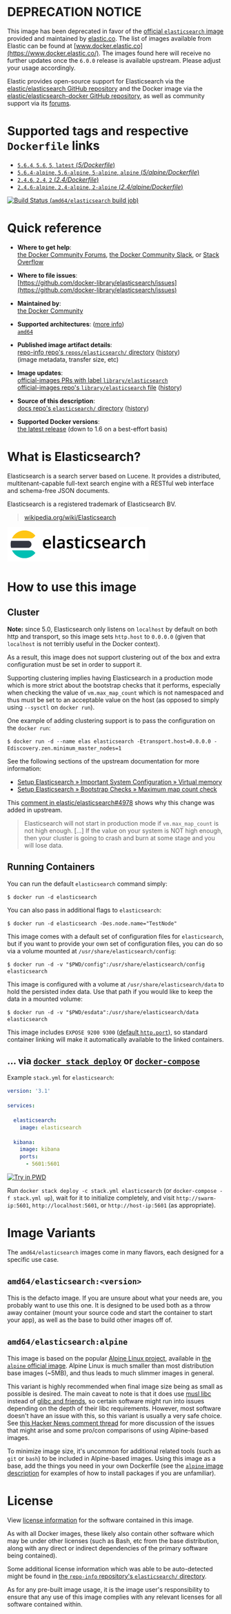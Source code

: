 <!--

********************************************************************************

WARNING:

    DO NOT EDIT "elasticsearch/README.md"

    IT IS AUTO-GENERATED

    (from the other files in "elasticsearch/" combined with a set of templates)

********************************************************************************

-->

# **DEPRECATION NOTICE**

This image has been deprecated in favor of the [official `elasticsearch` image](https://www.elastic.co/guide/en/elasticsearch/reference/current/docker.html) provided and maintained by [elastic.co](https://www.elastic.co/). The list of images available from Elastic can be found at [www.docker.elastic.co](https://www.docker.elastic.co/). The images found here will receive no further updates once the `6.0.0` release is available upstream. Please adjust your usage accordingly.

Elastic provides open-source support for Elasticsearch via the [elastic/elasticsearch GitHub repository](https://github.com/elastic/elasticsearch) and the Docker image via the [elastic/elasticsearch-docker GitHub repository](https://github.com/elastic/elasticsearch-docker), as well as community support via its [forums](https://discuss.elastic.co/c/elasticsearch).

# Supported tags and respective `Dockerfile` links

-	[`5.6.4`, `5.6`, `5`, `latest` (*5/Dockerfile*)](https://github.com/docker-library/elasticsearch/blob/0e42c8b41dbbbf4158f03f2af61812729c52662b/5/Dockerfile)
-	[`5.6.4-alpine`, `5.6-alpine`, `5-alpine`, `alpine` (*5/alpine/Dockerfile*)](https://github.com/docker-library/elasticsearch/blob/0e42c8b41dbbbf4158f03f2af61812729c52662b/5/alpine/Dockerfile)
-	[`2.4.6`, `2.4`, `2` (*2.4/Dockerfile*)](https://github.com/docker-library/elasticsearch/blob/8e87587ac5d6b44a8382a229162c88e65618c30a/2.4/Dockerfile)
-	[`2.4.6-alpine`, `2.4-alpine`, `2-alpine` (*2.4/alpine/Dockerfile*)](https://github.com/docker-library/elasticsearch/blob/8e87587ac5d6b44a8382a229162c88e65618c30a/2.4/alpine/Dockerfile)

[![Build Status](https://doi-janky.infosiftr.net/job/multiarch/job/amd64/job/elasticsearch/badge/icon) (`amd64/elasticsearch` build job)](https://doi-janky.infosiftr.net/job/multiarch/job/amd64/job/elasticsearch/)

# Quick reference

-	**Where to get help**:  
	[the Docker Community Forums](https://forums.docker.com/), [the Docker Community Slack](https://blog.docker.com/2016/11/introducing-docker-community-directory-docker-community-slack/), or [Stack Overflow](https://stackoverflow.com/search?tab=newest&q=docker)

-	**Where to file issues**:  
	[https://github.com/docker-library/elasticsearch/issues](https://github.com/docker-library/elasticsearch/issues)

-	**Maintained by**:  
	[the Docker Community](https://github.com/docker-library/elasticsearch)

-	**Supported architectures**: ([more info](https://github.com/docker-library/official-images#architectures-other-than-amd64))  
	[`amd64`](https://hub.docker.com/r/amd64/elasticsearch/)

-	**Published image artifact details**:  
	[repo-info repo's `repos/elasticsearch/` directory](https://github.com/docker-library/repo-info/blob/master/repos/elasticsearch) ([history](https://github.com/docker-library/repo-info/commits/master/repos/elasticsearch))  
	(image metadata, transfer size, etc)

-	**Image updates**:  
	[official-images PRs with label `library/elasticsearch`](https://github.com/docker-library/official-images/pulls?q=label%3Alibrary%2Felasticsearch)  
	[official-images repo's `library/elasticsearch` file](https://github.com/docker-library/official-images/blob/master/library/elasticsearch) ([history](https://github.com/docker-library/official-images/commits/master/library/elasticsearch))

-	**Source of this description**:  
	[docs repo's `elasticsearch/` directory](https://github.com/docker-library/docs/tree/master/elasticsearch) ([history](https://github.com/docker-library/docs/commits/master/elasticsearch))

-	**Supported Docker versions**:  
	[the latest release](https://github.com/docker/docker-ce/releases/latest) (down to 1.6 on a best-effort basis)

# What is Elasticsearch?

Elasticsearch is a search server based on Lucene. It provides a distributed, multitenant-capable full-text search engine with a RESTful web interface and schema-free JSON documents.

Elasticsearch is a registered trademark of Elasticsearch BV.

> [wikipedia.org/wiki/Elasticsearch](https://en.wikipedia.org/wiki/Elasticsearch)

![logo](https://raw.githubusercontent.com/docker-library/docs/8bb704930619acddf6f5705e7d1cf54defdd3388/elasticsearch/logo.png)

# How to use this image

## Cluster

**Note:** since 5.0, Elasticsearch only listens on `localhost` by default on both http and transport, so this image sets `http.host` to `0.0.0.0` (given that `localhost` is not terribly useful in the Docker context).

As a result, this image does not support clustering out of the box and extra configuration must be set in order to support it.

Supporting clustering implies having Elasticsearch in a production mode which is more strict about the bootstrap checks that it performs, especially when checking the value of `vm.max_map_count` which is not namespaced and thus must be set to an acceptable value on the host (as opposed to simply using `--sysctl` on `docker run`).

One example of adding clustering support is to pass the configuration on the `docker run`:

```console
$ docker run -d --name elas elasticsearch -Etransport.host=0.0.0.0 -Ediscovery.zen.minimum_master_nodes=1
```

See the following sections of the upstream documentation for more information:

-	[Setup Elasticsearch » Important System Configuration » Virtual memory](https://www.elastic.co/guide/en/elasticsearch/reference/5.0/vm-max-map-count.html)
-	[Setup Elasticsearch » Bootstrap Checks » Maximum map count check](https://www.elastic.co/guide/en/elasticsearch/reference/5.0/_maximum_map_count_check.html)

This [comment in elastic/elasticsearch#4978](https://github.com/elastic/elasticsearch/issues/4978#issuecomment-258676104) shows why this change was added in upstream.

> Elasticsearch will not start in production mode if `vm.max_map_count` is not high enough. [...] If the value on your system is NOT high enough, then your cluster is going to crash and burn at some stage and you will lose data.

## Running Containers

You can run the default `elasticsearch` command simply:

```console
$ docker run -d elasticsearch
```

You can also pass in additional flags to `elasticsearch`:

```console
$ docker run -d elasticsearch -Des.node.name="TestNode"
```

This image comes with a default set of configuration files for `elasticsearch`, but if you want to provide your own set of configuration files, you can do so via a volume mounted at `/usr/share/elasticsearch/config`:

```console
$ docker run -d -v "$PWD/config":/usr/share/elasticsearch/config elasticsearch
```

This image is configured with a volume at `/usr/share/elasticsearch/data` to hold the persisted index data. Use that path if you would like to keep the data in a mounted volume:

```console
$ docker run -d -v "$PWD/esdata":/usr/share/elasticsearch/data elasticsearch
```

This image includes `EXPOSE 9200 9300` ([default `http.port`](http://www.elastic.co/guide/en/elasticsearch/reference/1.5/modules-http.html)), so standard container linking will make it automatically available to the linked containers.

## ... via [`docker stack deploy`](https://docs.docker.com/engine/reference/commandline/stack_deploy/) or [`docker-compose`](https://github.com/docker/compose)

Example `stack.yml` for `elasticsearch`:

```yaml
version: '3.1'

services:

  elasticsearch:
    image: elasticsearch

  kibana:
    image: kibana
    ports:
      - 5601:5601
```

[![Try in PWD](https://github.com/play-with-docker/stacks/raw/cff22438cb4195ace27f9b15784bbb497047afa7/assets/images/button.png)](http://play-with-docker.com?stack=https://raw.githubusercontent.com/docker-library/docs/9efeec18b6b2ed232cf0fbd3914b6211e16e242c/elasticsearch/stack.yml)

Run `docker stack deploy -c stack.yml elasticsearch` (or `docker-compose -f stack.yml up`), wait for it to initialize completely, and visit `http://swarm-ip:5601`, `http://localhost:5601`, or `http://host-ip:5601` (as appropriate).

# Image Variants

The `amd64/elasticsearch` images come in many flavors, each designed for a specific use case.

## `amd64/elasticsearch:<version>`

This is the defacto image. If you are unsure about what your needs are, you probably want to use this one. It is designed to be used both as a throw away container (mount your source code and start the container to start your app), as well as the base to build other images off of.

## `amd64/elasticsearch:alpine`

This image is based on the popular [Alpine Linux project](http://alpinelinux.org), available in [the `alpine` official image](https://hub.docker.com/_/alpine). Alpine Linux is much smaller than most distribution base images (~5MB), and thus leads to much slimmer images in general.

This variant is highly recommended when final image size being as small as possible is desired. The main caveat to note is that it does use [musl libc](http://www.musl-libc.org) instead of [glibc and friends](http://www.etalabs.net/compare_libcs.html), so certain software might run into issues depending on the depth of their libc requirements. However, most software doesn't have an issue with this, so this variant is usually a very safe choice. See [this Hacker News comment thread](https://news.ycombinator.com/item?id=10782897) for more discussion of the issues that might arise and some pro/con comparisons of using Alpine-based images.

To minimize image size, it's uncommon for additional related tools (such as `git` or `bash`) to be included in Alpine-based images. Using this image as a base, add the things you need in your own Dockerfile (see the [`alpine` image description](https://hub.docker.com/_/alpine/) for examples of how to install packages if you are unfamiliar).

# License

View [license information](https://github.com/elasticsearch/elasticsearch/blob/66b5ed86f7adede8102cd4d979b9f4924e5bd837/LICENSE.txt) for the software contained in this image.

As with all Docker images, these likely also contain other software which may be under other licenses (such as Bash, etc from the base distribution, along with any direct or indirect dependencies of the primary software being contained).

Some additional license information which was able to be auto-detected might be found in [the `repo-info` repository's `elasticsearch/` directory](https://github.com/docker-library/repo-info/tree/master/repos/elasticsearch).

As for any pre-built image usage, it is the image user's responsibility to ensure that any use of this image complies with any relevant licenses for all software contained within.
